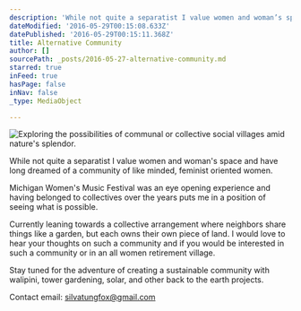 ```yaml
---
description: 'While not quite a separatist I value women and woman’s space and have long dreamed of a community of like minded, feminist oriented women.'
dateModified: '2016-05-29T00:15:08.633Z'
datePublished: '2016-05-29T00:15:11.368Z'
title: Alternative Community
author: []
sourcePath: _posts/2016-05-27-alternative-community.md
starred: true
inFeed: true
hasPage: false
inNav: false
_type: MediaObject

---
```

![Exploring the possibilities of communal or collective social villages amid nature's splendor.](https://s3-us-west-2.amazonaws.com/the-grid-img/p/7570bd9ea06f20935d3f49a6c4cb8a33ae142047.jpg)

While not quite a separatist I value women and woman's space and have long dreamed of a community of like minded, feminist oriented women.

Michigan Women's Music Festival was an eye opening experience and having belonged to collectives over the years puts me in a position of seeing what is possible.

Currently leaning towards a collective arrangement where neighbors share things like a garden, but each owns their own piece of land. I would love to hear your thoughts on such a community and if you would be interested in such a community or in an all women retirement village.

Stay tuned for the adventure of creating a sustainable community with walipini, tower gardening, solar, and other back to the earth projects.

Contact email: silvatungfox@gmail.com